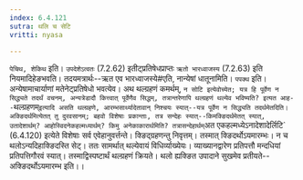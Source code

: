 ```yaml
---
index: 6.4.121
sutra: थलि च सेटि
vritti: nyasa

---
```

`पेचिथ, शेकिथ` इति। `उपदेशेऽत्वतः` (7.2.62) इतीट्प्रतिषेधप्राप्तः `ऋतो भारध्वाजस्य` (7.2.63) इति नियमादिहेङभवति। तदयमत्रार्थः--ऋत एव भारध्वाजस्ये#एति, नान्येषां धातूनामिति।
`पपक्थ` इति। अन्येषामाचार्याणां मतेनेट्प्रतिषेधो भवत्येव।
अथ थल्ग्रहणं कमर्थम्, `न सोटि इत्येवोच्येत; यत्र हि पूर्वेण न सिद्ध्यते तदर्थं वचनम्, अन्यत्रेडादौ कित्त्वात् पूर्वेणैव सिद्धम्, तत्रान्तरेणापि थल्ग्रहणं थल्येव भविष्यति? इत्यत आह--`थल्ग्रहणम्` इत्यादि असति थल्ग्रहणे, आरम्भसार्थ्यादेतावान् निश्चयः स्यात्--यत्र पूर्वेण न सिद्ध्यति तदर्थमेतदिति। अक्ङिदर्थमित्येतत् तु दुरवसानम्; बहवो विशेषाः प्रकान्ताः, तत्र सन्देहः स्यात्--किमक्ङिदर्थमेतत् स्यात्, उतादेशार्थम्? आहोस्विदनेकहल्मध्यार्थम्? किमु अनेकाकारार्थमिति? तत्रासन्देहार्थम् `अत एकहल्मध्येऽनादेशादेर्लिटि` (6.4.120) इत्येते विशेषाः सर्व एवेहानुवर्त्तन्ते। क्ङिद्ग्रहणन्तु निवृत्तम्। तस्मात् क्ङिदर्थोऽयमारम्भः। न च थलोऽन्यदिहाक्ङिदस्ति सेट्। ततः सामर्थात् थल्येवायं विधिर्व्याख्येयः। व्याख्यानद्वारेण प्रतिपत्तौ मन्दधियां प्रतिपत्तिगौरवं स्यात्। तस्माद्विस्पष्टार्थं थल्ग्रहणं क्रियते। थलो ह्यक्ङित उपादाने सुखमेव प्रतीयते--अक्ङिदर्थोऽयमारम्भ इति।।